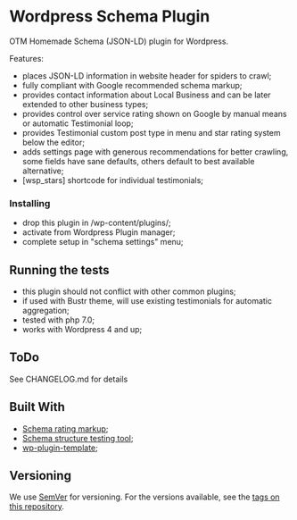 # Wordpress Schema Plugin

OTM Homemade Schema (JSON-LD) plugin for Wordpress.

Features:
* places JSON-LD information in website header for spiders to crawl;
* fully compliant with Google recommended schema markup;
* provides contact information about Local Business and can be later extended to other business types;
* provides control over service rating shown on Google by manual means or automatic Testimonial loop;
* provides Testimonial custom post type in menu and star rating system below the editor;
* adds settings page with generous recommendations for better crawling, some fields have sane defaults, others default to best available alternative;
* [wsp_stars] shortcode for individual testimonials;

### Installing

* drop this plugin in /wp-content/plugins/;
* activate from Wordpress Plugin manager;
* complete setup in "schema settings" menu;

## Running the tests

* this plugin should not conflict with other common plugins;
* if used with Bustr theme, will use existing testimonials for automatic aggregation;
* tested with php 7.0;
* works with Wordpress 4 and up;

## ToDo
See CHANGELOG.md for details

## Built With

* [Schema rating markup](https://schema.org/Rating);
* [Schema structure testing tool](https://search.google.com/structured-data/testing-tool);
* [wp-plugin-template](https://github.com/hlashbrooke/WordPress-Plugin-Template);


## Versioning

We use [SemVer](http://semver.org/) for versioning. For the versions available, see the [tags on this repository](https://github.com/your/project/tags).
